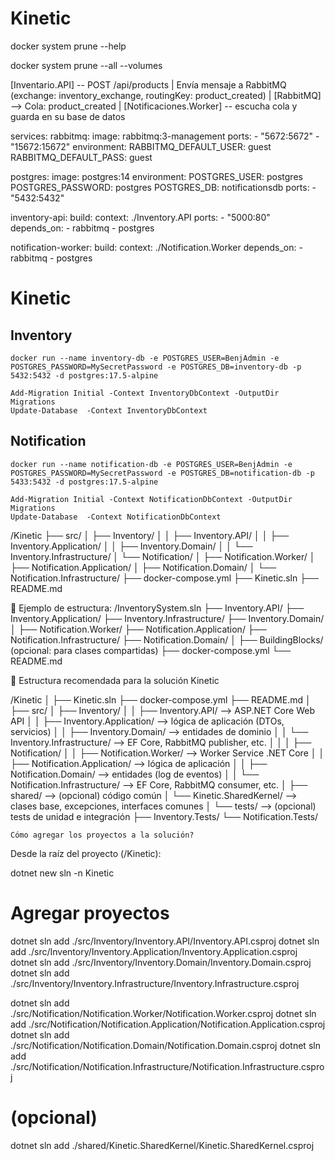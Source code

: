# Kinetic

docker system prune --help

docker system prune --all --volumes

[Inventario.API] -- POST /api/products
       |
    Envía mensaje a RabbitMQ (exchange: inventory_exchange, routingKey: product_created)
       |
[RabbitMQ] --> Cola: product_created
       |
[Notificaciones.Worker] -- escucha cola y guarda en su base de datos




services:
  rabbitmq:
    image: rabbitmq:3-management
    ports:
      - "5672:5672"
      - "15672:15672"
    environment:
      RABBITMQ_DEFAULT_USER: guest
      RABBITMQ_DEFAULT_PASS: guest

  postgres:
    image: postgres:14
    environment:
      POSTGRES_USER: postgres
      POSTGRES_PASSWORD: postgres
      POSTGRES_DB: notificationsdb
    ports:
      - "5432:5432"

  inventory-api:
    build:
      context: ./Inventory.API
    ports:
      - "5000:80"
    depends_on:
      - rabbitmq
      - postgres

  notification-worker:
    build:
      context: ./Notification.Worker
    depends_on:
      - rabbitmq
      - postgres



# Kinetic

## Inventory

```
docker run --name inventory-db -e POSTGRES_USER=BenjAdmin -e POSTGRES_PASSWORD=MySecretPassword -e POSTGRES_DB=inventory-db -p 5432:5432 -d postgres:17.5-alpine
```

```
Add-Migration Initial -Context InventoryDbContext -OutputDir Migrations
Update-Database  -Context InventoryDbContext
```

## Notification

```
docker run --name notification-db -e POSTGRES_USER=BenjAdmin -e POSTGRES_PASSWORD=MySecretPassword -e POSTGRES_DB=notification-db -p 5433:5432 -d postgres:17.5-alpine
```

```
Add-Migration Initial -Context NotificationDbContext -OutputDir Migrations
Update-Database  -Context NotificationDbContext
```


/Kinetic
├── src/
│   ├── Inventory/
│   │   ├── Inventory.API/
│   │   ├── Inventory.Application/
│   │   ├── Inventory.Domain/
│   │   └── Inventory.Infrastructure/
│   └── Notification/
│       ├── Notification.Worker/
│       ├── Notification.Application/
│       ├── Notification.Domain/
│       └── Notification.Infrastructure/
├── docker-compose.yml
├── Kinetic.sln
├── README.md



🧱 Ejemplo de estructura:
/InventorySystem.sln
├── Inventory.API/
├── Inventory.Application/
├── Inventory.Infrastructure/
├── Inventory.Domain/
│
├── Notification.Worker/
├── Notification.Application/
├── Notification.Infrastructure/
├── Notification.Domain/
│
├── BuildingBlocks/ (opcional: para clases compartidas)
├── docker-compose.yml
└── README.md


🧱 Estructura recomendada para la solución Kinetic


/Kinetic
│
├── Kinetic.sln
├── docker-compose.yml
├── README.md
│
├── src/
│   ├── Inventory/
│   │   ├── Inventory.API/               --> ASP.NET Core Web API
│   │   ├── Inventory.Application/       --> lógica de aplicación (DTOs, servicios)
│   │   ├── Inventory.Domain/            --> entidades de dominio
│   │   └── Inventory.Infrastructure/    --> EF Core, RabbitMQ publisher, etc.
│   │
│   ├── Notification/
│   │   ├── Notification.Worker/         --> Worker Service .NET Core
│   │   ├── Notification.Application/    --> lógica de aplicación
│   │   ├── Notification.Domain/         --> entidades (log de eventos)
│   │   └── Notification.Infrastructure/ --> EF Core, RabbitMQ consumer, etc.
│
├── shared/                              --> (opcional) código común
│   └── Kinetic.SharedKernel/            --> clases base, excepciones, interfaces comunes
│
└── tests/                               --> (opcional) tests de unidad e integración
    ├── Inventory.Tests/
    └── Notification.Tests/


    Cómo agregar los proyectos a la solución?
Desde la raíz del proyecto (/Kinetic):

dotnet new sln -n Kinetic

# Agregar proyectos
dotnet sln add ./src/Inventory/Inventory.API/Inventory.API.csproj
dotnet sln add ./src/Inventory/Inventory.Application/Inventory.Application.csproj
dotnet sln add ./src/Inventory/Inventory.Domain/Inventory.Domain.csproj
dotnet sln add ./src/Inventory/Inventory.Infrastructure/Inventory.Infrastructure.csproj

dotnet sln add ./src/Notification/Notification.Worker/Notification.Worker.csproj
dotnet sln add ./src/Notification/Notification.Application/Notification.Application.csproj
dotnet sln add ./src/Notification/Notification.Domain/Notification.Domain.csproj
dotnet sln add ./src/Notification/Notification.Infrastructure/Notification.Infrastructure.csproj

# (opcional)
dotnet sln add ./shared/Kinetic.SharedKernel/Kinetic.SharedKernel.csproj
